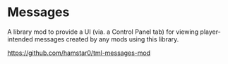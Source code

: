 # Messages

A library mod to provide a UI (via. a Control Panel tab) for viewing player-intended messages created by any mods using this library.

https://github.com/hamstar0/tml-messages-mod